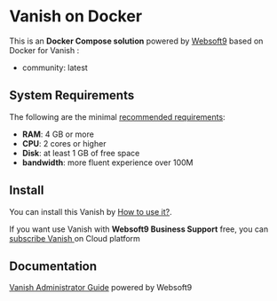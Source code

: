 # Vanish  on Docker  

This is an **Docker Compose solution** powered by [Websoft9](https://www.websoft9.com) based on Docker for Vanish :


 - community:  latest


## System Requirements

The following are the minimal [recommended requirements](https://github.com/vanish/vanish):

* **RAM**: 4 GB or more
* **CPU**: 2 cores or higher
* **Disk**: at least 1 GB of free space
* **bandwidth**: more fluent experience over 100M  

## Install

You can install this Vanish  by [How to use it?](https://github.com/Websoft9/docker-library#how-to-use-it).   

If you want use Vanish  with **Websoft9 Business Support** free, you can [subscribe Vanish ](https://www.websoft9.com/apps) on Cloud platform

## Documentation

[Vanish  Administrator Guide](https://support.websoft9.com/docs/vanish) powered by Websoft9